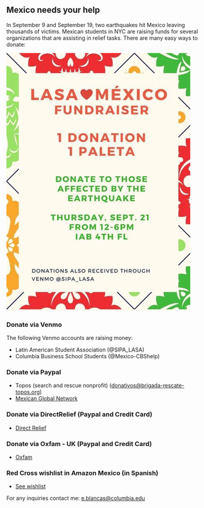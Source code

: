 ## Mexico needs your help

In September 9 and September 19, two earthquakes hit Mexico leaving thousands of victims. Mexican students in NYC are raising funds for several organizations that are assisting in relief tasks. There are many easy ways to donate:

![lasa](lasa.jpeg)

### Donate via Venmo

The following Venmo accounts are raising money:

* Latin American Student Association (@SIPA_LASA)
* Columbia Business School Students (@Mexico-CBShelp)

### Donate via Paypal

* Topos (search and rescue nonprofit) (donativos@brigada-rescate-topos.org)
* [Mexican Global Network](http://www.mxgn.org/donations/mexico-earthquake-relief/)

### Donate via DirectRelief (Paypal and Credit Card)

* [Direct Relief](https://secure.directrelief.org/site/Donation2?df_id=2105&mfc_pref=T&2105.donation=form1&set.SingleDesignee=1923)

### Donate via Oxfam - UK (Paypal and Credit Card)

* [Oxfam](https://donate.oxfam.org.uk/emergency/mexico-earthquake?pscid=ps_ggl_Emergencies_mexico_earthquake_generic&gclid=EAIaIQobChMI37u1l5-01gIVDc-yCh0ImAOcEAAYASAAEgJ5xfD_BwE&gclsrc=aw.ds&dclid=COv9gpmftNYCFVWF7QodUtcOfg)

### Red Cross wishlist in Amazon Mexico (in Spanish)

* [See wishlist](https://www.amazon.com.mx/b?ie=UTF8&node=17290014011&pf_rd_p=59f95f2a-5084-4d96-a1c4-ffe45abcc16e&pf_rd_s=grid-1-takeover&pf_rd_t=Gateway&pf_rd_i=mobile&pf_rd_m=AVDBXBAVVSXLQ&pf_rd_r=3CQ3TF2BQ0WMHAMNSC7B&pf_rd_r=3CQ3TF2BQ0WMHAMNSC7B&pf_rd_p=59f95f2a-5084-4d96-a1c4-ffe45abcc16e)


For any inquiries contact me: e.blancas@columbia.edu